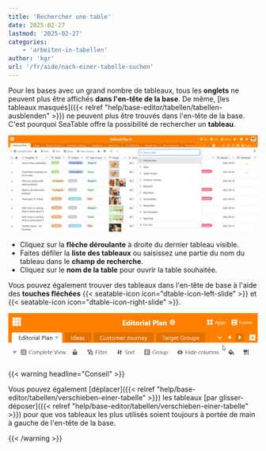 ```yaml
---
title: 'Rechercher une table'
date: 2025-02-27
lastmod: '2025-02-27'
categories:
    - 'arbeiten-in-tabellen'
author: 'kgr'
url: '/fr/aide/nach-einer-tabelle-suchen'
---
```


Pour les bases avec un grand nombre de tableaux, tous les **onglets** ne peuvent plus être affichés **dans l'en-tête de la base**. De même, [les tableaux masqués]({{< relref "help/base-editor/tabellen/tabellen-ausblenden" >}}) ne peuvent plus être trouvés dans l'en-tête de la base. C'est pourquoi SeaTable offre la possibilité de rechercher un **tableau**.

![Recherche d'une table](images/Search-for-a-table.png)

- Cliquez sur la **flèche déroulante** à droite du dernier tableau visible.
- Faites défiler la **liste des tableaux** ou saisissez une partie du nom du tableau dans le **champ de recherche**.
- Cliquez sur le **nom de la table** pour ouvrir la table souhaitée.

Vous pouvez également trouver des tableaux dans l'en-tête de base à l'aide des **touches fléchées** {{< seatable-icon icon="dtable-icon-left-slide" >}} et {{< seatable-icon icon="dtable-icon-right-slide" >}}.

![Trouver le tableau dans l'en-tête de la base avec les touches fléchées](images/Tabelle-im-Base-Header-mit-Pfeiltasten-finden.gif)

{{< warning  headline="Conseil" >}}

Vous pouvez également [déplacer]({{< relref "help/base-editor/tabellen/verschieben-einer-tabelle" >}}) les tableaux [par glisser-déposer]({{< relref "help/base-editor/tabellen/verschieben-einer-tabelle" >}}) pour que vos tableaux les plus utilisés soient toujours à portée de main à gauche de l'en-tête de la base.

{{< /warning >}}
